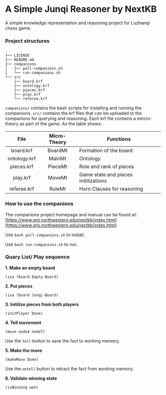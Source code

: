 # A Simple Junqi Reasoner by NextKB

A simple knowledge representation and reasoning project for Luzhanqi chess game.

### Project structures

```(base)
.
├── LICENSE
├── README.md
├── companions
│   ├── pull-companions.sh
│   └── run-companions.sh
└── src
    ├── board.krf
    ├── ontology.krf
    ├── pieces.krf
    ├── play.krf
    └── referee.krf
```

`companions/` contains the bash scripts for installing and running the companions.
`src/` contains the krf files that can be uploaded to the companions for querying
and reasoning. Each krf file contains a mircro-theory as part of the game. As the
table shows:

|   **File**   | **Micro-Theory** | **Functions**                        |
|:------------:|:----------------:|--------------------------------------|
|   board.krf  |      BoardMt     | Formation of the board               |
| ontology.krf |      MainMt      | Ontology                             |
|  pieces.krf  |      PieceMt     | Role and rank of pieces              |
|   play.krf   |      MoveMt      | Game state and pieces initilizations |
|  referee.krf |      RuleMt      | Horn Clauses for reasoning           |

### How to use the companions

The companions project homepage and manual can be found at:
[https://www.qrg.northwestern.edu/nextkb/index.html](https://www.qrg.northwestern.edu/nextkb/index.html)

Use `bash pull-companions.sh` to install.

Use `bash run-companions.sh` to run.

### Quary List/ Play sequence

**1. Make an empty board**

```(Lisp)
(isa ?board Empty-Board)
```

**2. Put pieces**

```(Lisp)
(isa ?board Junqi-Board)
```

**3. Initilize pieces from both players**

```(Lisp)
(initPlayer Done)
```
**4. Tell movement**

```(Lisp)
(move node4 node7)
```

Use the `tell` button to save the fact to working memory.

**5. Make the move**

```(Lisp)
(makeMove Done)
```

Use the `untell` button to retract the fact from working memory.

**6. Validate winning state**

```(Lisp)
(isWinning won)
```
